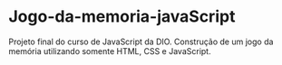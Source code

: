 # Jogo-da-memoria-javaScript
Projeto final do curso de JavaScript da DIO. Construção de um jogo da memória utilizando somente HTML, CSS e JavaScript.
